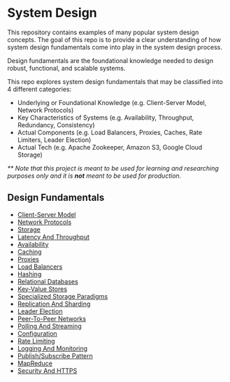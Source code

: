 # System Design  
This repository contains examples of many popular system design concepts. The goal of this repo is to provide a clear understanding of how system design fundamentals come into play in the system design process.

Design fundamentals are the foundational knowledge needed to design robust, functional, and scalable systems. 

This repo explores system design fundamentals that may be classified into 4 different categories:
* Underlying or Foundational Knowledge (e.g. Client-Server Model, Network Protocols)
* Key Characteristics of Systems (e.g. Availability, Throughput, Redundancy, Consistency)
* Actual Components (e.g. Load Balancers, Proxies, Caches, Rate Limiters, Leader Election)
* Actual Tech (e.g. Apache Zookeeper, Amazon S3, Google Cloud Storage)

_\*\* Note that this project is meant to be used for learning and researching purposes only and it is **not** meant to be used for production._

## Design Fundamentals  
* [Client-Server Model](src/client-server-model)
* [Network Protocols](src/network-protocols)
* [Storage](src/storage)
* [Latency And Throughput](src/latency-and-throughput)
* [Availability](src/availability)
* [Caching](src/caching)
* [Proxies](src/proxies)
* [Load Balancers](src/load-balancers)
* [Hashing](src/hashing)
* [Relational Databases](src/relational-databases)
* [Key-Value Stores](src/key-value-stores)  
* [Specialized Storage Paradigms](src/specialized-storage-paradigms)  
* [Replication And Sharding](src/replication-and-sharding)
* [Leader Election](src/leader-election)
* [Peer-To-Peer Networks](src/p2p-networks)
* [Polling And Streaming](src/polling-and-streaming)
* [Configuration](src/configuration)
* [Rate Limiting](src/rate-limiting)
* [Logging And Monitoring](src/logging-and-monitoring)
* [Publish/Subscribe Pattern](src/publish-subscribe-pattern)
* [MapReduce](src/mapReduce)
* [Security And HTTPS](src/security-and-https)